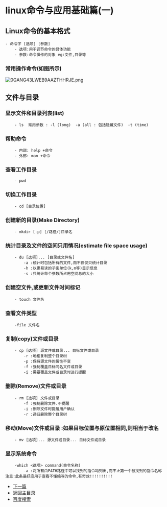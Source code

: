 # linux命令与应用基础篇(一)
## Linux命令的基本格式
	- 命令字 [选项] [参数]
		- 选项:用于调节命令的具体功能
		- 参数:命令操作的对象 eg:文件,目录等
		
### 常用操作命令(如图所示)
	
![0GANG43LWEB9AAZTHHRJE.png](https://upload-images.jianshu.io/upload_images/14477271-86a5989496c72cf7.png?imageMogr2/auto-orient/strip%7CimageView2/2/w/1240)
		
## 文件与目录
### 显示文件和目录列表(list)
		- ls  常用参数 : -l (long)  -a (all : 包括隐藏文件)  -t (time)
		
### 帮助命令
		- 内部: help +命令
		- 外部: man +命令
		
### 查看工作目录
		- pwd

### 切换工作目录
		- cd [目录位置]	

### 创建新的目录(Make Directory)
		- mkdir [-p] [/路径/]目录名
		
### 统计目录及文件的空间只用情况(estimate file space usage)
        - du [选项]... [目录或文件名]
			-a :统计时包括所有的文件,而不仅仅只统计目录
			-h :以更易读的子街单位(k,m等)显示信息
			-s :只统计每个参数所占用空间总的大小
			
### 创建空文件,或更新文件时间标记
		- touch 文件名

### 查看文件类型
		-file 文件名
		
### 复制(copy)文件或目录
		- cp [选项] 源文件或目录... 目标文件或目录
			-r :地柜复制整个目录树
			-p :保持源文件的属性不变
			-f :强制覆盖目标同名文件或目录
			-i :需要覆盖文件或目录时进行提醒
			
### 删除(Remove)文件或目录
		- rm [选项] 文件或目录
			-f :强制删除文件.不提醒
			-i :删除文件时提醒用户确认
			-r :递归删除整个目录树
			
### 移动(Move)文件或目录 :如果目标位置与原位置相同,则相当于改名
		- mv [选项]... 源文件或目录... 目标文件或目录
		
### 显示系统命令
		-which <选项> command(命令名称)
			-a :将所有由PATH路径中可以找到的指令均列出,而不止第一个被找到的指令名称
	注意:此条最好应用于查看不懂缩写的命令,有奇效!!!!!!!!!!
			
		
	
- [下一篇](https://abell4.github.io/linux/jichutwo)
- [返回主目录](https://abell4.github.io/)
- [百度搜索](http://baidu.com)